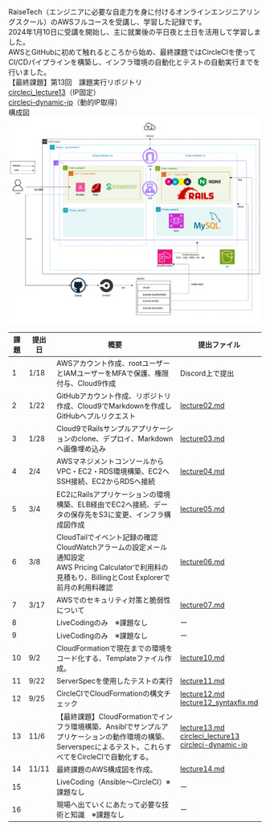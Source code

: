 RaiseTech（エンジニアに必要な自走力を身に付けるオンラインエンジニアリングスクール）のAWSフルコースを受講し、学習した記録です。  
2024年1月10日に受講を開始し、主に就業後の平日夜と土日を活用して学習しました。  
AWSとGitHubに初めて触れるところから始め、最終課題ではCircleCIを使ってCI/CDパイプラインを構築し、インフラ環境の自動化とテストの自動実行までを行いました。  
【最終課題】第13回　課題実行リポジトリ  
[circleci_lecture13](https://github.com/taemimizukura/circleci_lecture13)（IP固定）  
[circleci-dynamic-ip](https://github.com/taemimizukura/circleci-dynamic-ip)（動的IP取得）  
構成図
![構成図](image/lecture14/img-01_.drawio.png)

|課題|提出日|概要|提出ファイル|
|----|------|-------------------------|--------------|
1 |1/18|AWSアカウント作成、rootユーザーとIAMユーザーをMFAで保護、権限付与、Cloud9作成|Discord上で提出|
2 |1/22|GitHubアカウント作成、リポジトリ作成、Cloud9でMarkdownを作成しGitHubへプルリクエスト| [lecture02.md](https://github.com/taemimizukura/RaiseTech/blob/main/lecture02.md)  
3 |1/28|Cloud9でRailsサンプルアプリケーションのclone、デプロイ、Markdownへ画像埋め込み| [lecture03.md](https://github.com/taemimizukura/RaiseTech/blob/main/lecture03.md)|
4 |2/4|AWSマネジメントコンソールからVPC・EC2・RDS環境構築、EC2へSSH接続、EC2からRDSへ接続| [lecture04.md](https://github.com/taemimizukura/RaiseTech/blob/main/lecture04.md)  
5 |3/4|EC2にRailsアプリケーションの環境構築、ELB経由でEC2へ接続、データの保存先をS3に変更、インフラ構成図作成|[lecture05.md](https://github.com/taemimizukura/RaiseTech/blob/main/lecture05.md)  
6 |3/8|CloudTailでイベント記録の確認<br>CloudWatchアラームの設定メール通知設定<br>AWS Pricing Calculatorで利用料の見積もり、BillingとCost Explorerで前月の利用料確認|[lecture06.md](https://github.com/taemimizukura/RaiseTech/blob/main/lecture06.md)  
7 |3/17|AWSでのセキュリティ対策と脆弱性について|[lecture07.md](https://github.com/taemimizukura/RaiseTech/blob/main/lecture07.md)  
8 ||LiveCodingのみ　※課題なし| ー
9 ||LiveCodingのみ　※課題なし| ー
10 |9/2|CloudFormationで現在までの環境をコード化する、Templateファイル作成。|[lecture10.md](https://github.com/taemimizukura/RaiseTech/blob/main/lectur10.md)  
11 |9/22|ServerSpecを使用したテストの実行|[lecture11.md](https://github.com/taemimizukura/RaiseTech/blob/main/lectur11.md)|  
12 |9/25|CircleCIでCloudFormationの構文チェック|[lecture12.md](https://github.com/taemimizukura/RaiseTech/blob/main/lectur12.md)<br>[lecture12_syntaxfix.md](https://github.com/taemimizukura/RaiseTech/blob/main/lecture12_syntaxfix.md) |
13 |11/6|【最終課題】CloudFormationでインフラ環境構築、Ansiblでサンプルアプリケーションの動作環境の構築、Serverspecによるテスト。これらすべてをCircleCIで自動化する。|[lecture13.md](https://github.com/taemimizukura/RaiseTech/blob/main/lecture13.md)<br>[circleci_lecture13](https://github.com/taemimizukura/circleci_lecture13)<br>[circleci-dynamic-ip](https://github.com/taemimizukura/circleci-dynamic-ip)
14 |11/11|最終課題のAWS構成図を作成。|[lecture14.md](https://github.com/taemimizukura/RaiseTech/blob/main/lectur14.md)  
15 ||LiveCoding（Ansible〜CircleCI）※課題なし| ー
16 ||現場へ出ていくにあたって必要な技術と知識　※課題なし| ー


